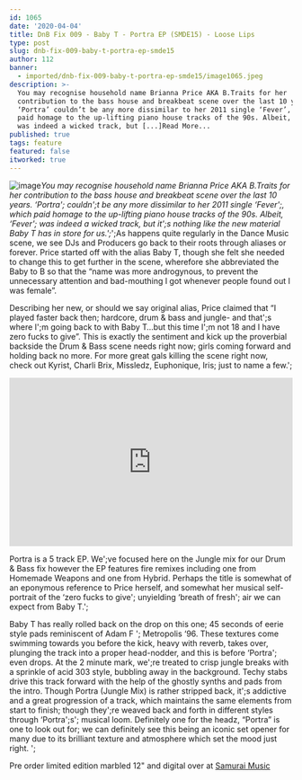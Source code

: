 ```yaml
---
id: 1065
date: '2020-04-04'
title: DnB Fix 009 - Baby T - Portra EP (SMDE15) - Loose Lips
type: post
slug: dnb-fix-009-baby-t-portra-ep-smde15
author: 112
banner:
  - imported/dnb-fix-009-baby-t-portra-ep-smde15/image1065.jpeg
description: >-
  You may recognise household name Brianna Price AKA B.Traits for her
  contribution to the bass house and breakbeat scene over the last 10 years.
  ‘Portra’ couldn’t be any more dissimilar to her 2011 single ‘Fever’, which
  paid homage to the up-lifting piano house tracks of the 90s. Albeit, ‘Fever’
  was indeed a wicked track, but [...]Read More...
published: true
tags: feature
featured: false
itworked: true
---
```

![image](../imported/dnb-fix-009-baby-t-portra-ep-smde15/image1065.jpeg)_You may recognise household name Brianna Price AKA B.Traits for her contribution to the bass house and breakbeat scene over the last 10 years. ‘Portra'; couldn';t be any more dissimilar to her 2011 single ‘Fever';, which paid homage to the up-lifting piano house tracks of the 90s. Albeit, ‘Fever'; was indeed a wicked track, but it';s nothing like the new material Baby T has in store for us.';_';As happens quite regularly in the Dance Music scene, we see DJs and Producers go back to their roots through aliases or forever. Price started off with the alias Baby T, though she felt she needed to change this to get further in the scene, wherefore she abbreviated the Baby to B so that the “name was more androgynous, to prevent the unnecessary attention and bad-mouthing I got whenever people found out I was female”.

Describing her new, or should we say original alias, Price claimed that “I played faster back then; hardcore, drum & bass and jungle- and that';s where I';m going back to with Baby T…but this time I';m not 18 and I have zero fucks to give”. This is exactly the sentiment and kick up the proverbial backside the Drum & Bass scene needs right now; girls coming forward and holding back no more. For more great gals killing the scene right now, check out Kyrist, Charli Brix, Missledz, Euphonique, Iris; just to name a few.';

<iframe width='100%' height='300' scrolling='no' frameborder='no' allow='autoplay' src='https://w.soundcloud.com/player/?url=https%3A//api.soundcloud.com/tracks/752755471&color=%23ff5500&auto_play=false&hide_related=false&show_comments=true&show_user=true&show_reposts=false&show_teaser=true'></iframe>

Portra is a 5 track EP. We';ve focused here on the Jungle mix for our Drum & Bass fix however the EP features fire remixes including one from Homemade Weapons and one from Hybrid. Perhaps the title is somewhat of an eponymous reference to Price herself, and somewhat her musical self-portrait of the ‘zero fucks to give'; unyielding ‘breath of fresh'; air we can expect from Baby T.';

Baby T has really rolled back on the drop on this one; 45 seconds of eerie style pads reminiscent of Adam F '; Metropolis ‘96. These textures come swimming towards you before the kick, heavy with reverb, takes over, plunging the track into a proper head-nodder, and this is before ‘Portra'; even drops. At the 2 minute mark, we';re treated to crisp jungle breaks with a sprinkle of acid 303 style, bubbling away in the background. Techy stabs drive this track forward with the help of the ghostly synths and pads from the intro. Though Portra (Jungle Mix) is rather stripped back, it';s addictive and a great progression of a track, which maintains the same elements from start to finish; though they';re weaved back and forth in different styles through ‘Portra';s'; musical loom. Definitely one for the headz, “Portra” is one to look out for; we can definitely see this being an iconic set opener for many due to its brilliant texture and atmosphere which set the mood just right. ';

Pre order limited edition marbled 12" and digital over at [Samurai Music](http://samurai.lnk.to/smde15)